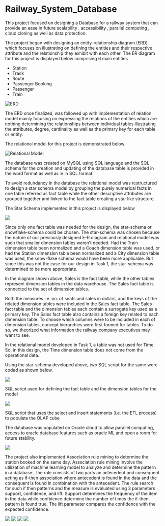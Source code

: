 # Railway_System_Database

This project focused on designing a Database for a railway system that can provide an ease in future scalability , accessibility , parallel computing , cloud cloning as well as data protection.

The project began with designing  an entity-relationship diagram (ERD) which focuses on illustrating  on defining the entities and their respective attribute and the relationship they exhibit with each other. The ER diagram for this project is displayed below  comprising 6 main entities 
- Station
- Track
- Route
- Passenger Booking
- Passenger
- Train

![ERD](https://github.com/osman-95/Railway_System_Database/blob/main/readme_image/ERD.PNG)



The ERD once finalized, was followed up with implementation of relation model mainly focusing on expressing the relations of the entities which are nothing determining the relationships between individual tables illustrating the attributes, degree, cardinality   as well as the primary key for each table or entity.

The relational model for this project is demonstrated below.


![Relational Model](https://github.com/osman-95/Railway_System_Database/blob/main/readme_image/RM.PNG)


The database was created on MySQL using SQL language and the SQL schema for the creation and updating of the database table is provided in the word format as well as in in SQL format.

To avoid redundancy in the database the relational model was restructured to design a star schema model by grouping the purely numerical facts in one table referred as fact table while the other descriptive attributes are grouped together and linked to the fact table creating a star like structure.


The Star Schema implemented in this project is displayed below


![](https://github.com/osman-95/Railway_System_Database/blob/main/readme_image/Star.PNG)

Since only one fact table was needed for the design, the star-schema or snowflake-schema could be chosen. The star-schema was chosen because the nature of our previously designed E-R diagram and relational model was such that smaller dimension tables weren’t needed. Had the Train dimension table been normalized and a Coach dimension table was used, or had the Station dimension table been normalized and a City dimension table was used, the snow-flake schema would have been more applicable. But since this was not the case for our design in Task 1, the star-schema was determined to be more appropriate.


In the diagram shown above, Sales is the fact table, while the other tables represent dimension tables in the data warehouse. The Sales fact table is connected to the set of dimension tables.


Both the measures i.e. no. of seats and sales in dollars, and the keys of the related dimension tables were included in the Sales fact table. The Sales fact table and the dimension tables each contain a surrogate key used as a primary key. The Sales fact table also contains a foreign key related to each dimension table.
To choose which columns were to be included in each of dimension tables, concept hierarchies were first formed for tables. To do so, we theorized what information the railway company executives may want to see.


In the relational model developed in Task 1, a table was not used for Time. So, in this design, the Time dimension table does not come from the operational data.


Using the star-schema developed above, two SQL script for the same were coded as shown 
below.

![](https://github.com/osman-95/Railway_System_Database/blob/main/readme_image/sqlfact.PNG)

SQL script used for defining the fact table and the dimension tables for the model

![](https://github.com/osman-95/Railway_System_Database/blob/main/readme_image/olap.PNG)

SQL script that uses the select and insert statements (i.e. the ETL process) to populate the OLAP cube

The database was populated on Oracle cloud to allow parallel computing, access to oracle database features such as oracle ML and open a room for future stability.



![](https://github.com/osman-95/Railway_System_Database/blob/main/readme_image/cloud.PNG)



The project also implemented Association rule mining to determine the station booked on the same day. Association rule mining involve the utilization of machine learning model to analyze and determine the pattern in a database. The rule consists of two parts an antecedent and consequent acting as if-then association where antecedent is found in the data and the consequent is found in  combination with the antecedent. The rule search for such if then patterns and the measure is evaluated using 3 parameters support, confidence, and lift. Support determines the frequency of the item in  the data while confidence determine the number of times the if-then pattern is found true. The lift parameter compares the confidence with the expected confidence. 



![](https://github.com/osman-95/Railway_System_Database/blob/main/readme_image/AR1.PNG)
![](https://github.com/osman-95/Railway_System_Database/blob/main/readme_image/AR2.PNG)
![](https://github.com/osman-95/Railway_System_Database/blob/main/readme_image/AR3.PNG)
![](https://github.com/osman-95/Railway_System_Database/blob/main/readme_image/AR4.PNG)





